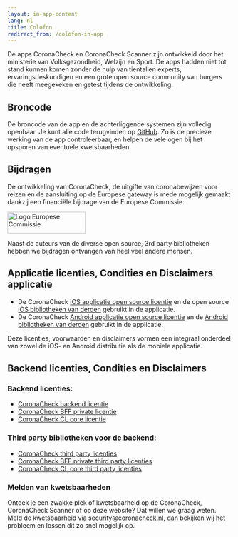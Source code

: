 ```yaml
---
layout: in-app-content
lang: nl
title: Colofon
redirect_from: /colofon-in-app
---
```

De apps CoronaCheck en CoronaCheck Scanner zijn ontwikkeld door het ministerie van Volksgezondheid, Welzijn en Sport. De apps hadden niet tot stand kunnen komen zonder de hulp van tientallen experts, ervaringsdeskundigen en een grote open source community van burgers die heeft meegekeken en getest tijdens de ontwikkeling.

## Broncode

De broncode van de app en de achterliggende systemen zijn volledig openbaar. Je kunt alle code terugvinden op [GitHub](https://github.com/minvws). Zo is de precieze werking van de app controleerbaar, en helpen de vele ogen bij het opsporen van eventuele kwetsbaarheden.

## Bijdragen

De ontwikkeling van CoronaCheck, de uitgifte van coronabewijzen voor reizen en de aansluiting op de Europese gateway is mede mogelijk gemaakt dankzij een financiële bijdrage van de Europese Commissie.

<img src="{{ site.baseurl }}/img/Logo_EU_Positive_nl.svg" alt="Logo Europese Commissie" width="175" height="48" />

Naast de auteurs van de diverse open source, 3rd party bibliotheken hebben we bijdragen ontvangen van heel veel andere  mensen.

## Applicatie licenties, Condities en Disclaimers applicatie

- De CoronaCheck [iOS applicatie open source licentie](https://github.com/minvws/nl-covid19-coronacheck-app-ios/blob/main/LICENSES.md) en de open source [iOS bibliotheken van derden](https://github.com/minvws/nl-covid19-coronacheck-app-ios/tree/main/licenses) gebruikt in de applicatie.
- De CoronaCheck [Android applicatie open source licentie](https://github.com/minvws/nl-covid19-coronacheck-app-android/blob/main/LICENSES.md) en de [Android bibliotheken van derden](https://github.com/minvws/nl-covid19-coronacheck-app-android/tree/main/licenses) gebruikt in de applicatie.

Deze licenties, voorwaarden en disclaimers vormen een integraal onderdeel van zowel de iOS- en Android distributie als de mobiele applicatie. 


## Backend licenties, Condities en Disclaimers
 
### Backend licenties:

- [CoronaCheck backend licentie](https://github.com/minvws/nl-covid19-coronacheck-app-backend/blob/main/LICENSES.md)
- [CoronaCheck BFF private licentie](https://github.com/minvws/nl-covid19-coronacheck-app-bff/blob/main/LICENSES.md)
- [CoronaCheck CL core licentie](https://github.com/minvws/nl-covid19-coronacheck-cl-core/blob/main/LICENSES.md)

### Third party bibliotheken voor de backend:

- [CoronaCheck third party licenties](https://github.com/minvws/nl-covid19-coronacheck-app-backend/tree/main/licenses)
- [CoronaCheck BFF private third party licenties](https://github.com/minvws/nl-covid19-coronacheck-app-bff/tree/main/licenses)
- [CoronaCheck CL core third party licenties](https://github.com/minvws/nl-covid19-coronacheck-cl-core/tree/main/licenses)

### Melden van kwetsbaarheden

Ontdek je een zwakke plek of kwetsbaarheid op de CoronaCheck, CoronaCheck Scanner of op deze website? Dat willen we graag weten. Meld de kwetsbaarheid via [security@coronacheck.nl](mailto:security@coronacheck.nl), dan bekijken wij het probleem en lossen dit zo snel mogelijk op.

